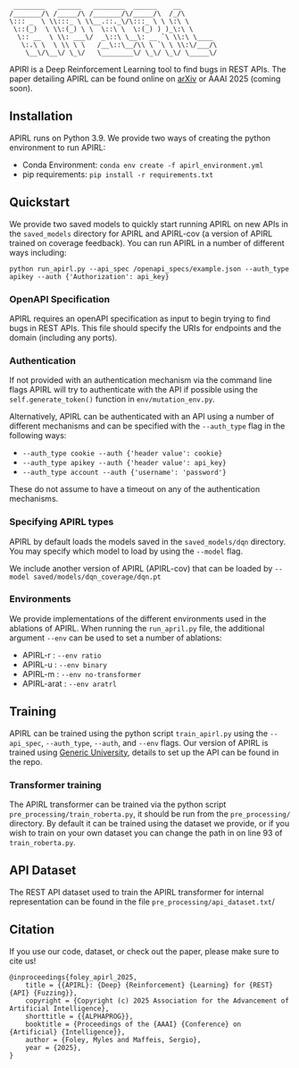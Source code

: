 ```
 ________   ______   ________  ______    __          
/_______/\ /_____/\ /_______/\/_____/\  /_/\         
\::: _  \ \\:::_ \ \\__.::._\/\:::_ \ \ \:\ \        
 \::(_)  \ \\:(_) \ \  \::\ \  \:(_) ) )_\:\ \       
  \:: __  \ \\: ___\/  _\::\ \__\: __ `\ \\:\ \____  
   \:.\ \  \ \\ \ \   /__\::\__/\\ \ `\ \ \\:\/___/\ 
    \__\/\__\/ \_\/   \________\/ \_\/ \_\/ \_____\/
```

APIRl is a Deep Reinforcement Learning tool to find bugs in REST APIs. The paper detailing APIRL can be found online on [arXiv](https://arxiv.org/abs/2412.15991) or AAAI 2025 (coming soon).



## Installation

APIRL runs on Python 3.9. We provide two ways of creating the python environment to run APIRL:
- Conda Environment: `conda env create -f apirl_environment.yml`
- pip requirements: `pip install -r requirements.txt`


## Quickstart

We provide two saved models to quickly start running APIRL on new APIs in the `saved_models` directory for APIRL and APIRL-cov (a version of APIRL trained on coverage feedback).
You can run APIRL in a number of different ways including:
```
python run_apirl.py --api_spec /openapi_specs/example.json --auth_type apikey --auth {'Authorization': api_key}
```
### OpenAPI Specification
APIRL requires an openAPI specification as input to begin trying to find bugs in REST APIs. This file should specify the URIs for endpoints and the domain (including any ports).

### Authentication
If not provided with an authentication mechanism via the command line flags APIRL will try to authenticate with the API if possible using the `self.generate_token()` function in `env/mutation_env.py`.

Alternatively, APIRL can be authenticated with an API using a number of different mechanisms and can be specified with the `--auth_type` flag in the following ways:
- `--auth_type cookie --auth {'header value': cookie}`
- `--auth_type apikey --auth {'header value': api_key}`
- `--auth_type account --auth {'username': 'password'}`

These do not assume to have a timeout on any of the authentication mechanisms.

### Specifying APIRL types
APIRL by default loads the models saved in the `saved_models/dqn` directory. You may specify which model to load by using the `--model` flag.

We include another version of APIRL (APIRL-cov) that can be loaded by `--model saved/models/dqn_coverage/dqn.pt`

### Environments

We provide implementations of the different environments used in the ablations of APIRL. When running the `run_april.py` file, the additional argument `--env`  can be used to set a number of ablations:
 
- APIRL-r 		: `--env ratio`
- APIRL-u 		: `--env binary`
- APIRL-m 		: `--env no-transformer`
- APIRL-arat 	: `--env aratrl`	


## Training

APIRL can be trained using the python script `train_apirl.py` using the `--api_spec`, `--auth_type`, `--auth`, and `--env` flags. Our version of APIRL is trained using [Generic University](https://github.com/InsiderPhD/Generic-University), details to set up the API can be found in the repo.

### Transformer training 

The APIRL transformer can be trained via the python script `pre_processing/train_roberta.py`, it should be run from the `pre_processing/` directory. By default it can be trained using the dataset we provide, or if you wish to train on your own dataset you can change the path in on line 93 of `train_roberta.py`.

## API Dataset

The REST API dataset used to train the APIRL transformer for internal representation can be found in the file `pre_processing/api_dataset.txt`/



## Citation
If you use our code, dataset, or check out the paper, please make sure to cite us!
```
@inproceedings{foley_apirl_2025,
	title = {{APIRL}: {Deep} {Reinforcement} {Learning} for {REST} {API} {Fuzzing}},
	copyright = {Copyright (c) 2025 Association for the Advancement of Artificial Intelligence},
	shorttitle = {{ALPHAPROG}},
	booktitle = {Proceedings of the {AAAI} {Conference} on {Artificial} {Intelligence}},
	author = {Foley, Myles and Maffeis, Sergio},
	year = {2025},
}

```